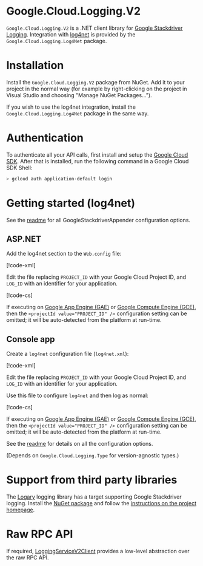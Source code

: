 # Google.Cloud.Logging.V2

`Google.Cloud.Logging.V2` is a .NET client library for [Google Stackdriver
Logging](https://cloud.google.com/logging/). Integration with
[log4net](https://logging.apache.org/log4net/) is provided by
the `Google.Cloud.Logging.Log4Net` package.

# Installation

Install the `Google.Cloud.Logging.V2` package from NuGet. Add it to
your project in the normal way (for example by right-clicking on the
project in Visual Studio and choosing "Manage NuGet Packages...").

If you wish to use the log4net integration, install the
`Google.Cloud.Logging.Log4Net` package in the same way.

# Authentication

To authenticate all your API calls, first install and setup the
[Google Cloud SDK](https://cloud.google.com/sdk/). After that is
installed, run the following command in a Google Cloud SDK Shell:

```sh
> gcloud auth application-default login
```

# Getting started (log4net)

See the [readme](https://github.com/GoogleCloudPlatform/google-cloud-dotnet/blob/master/apis/Google.Cloud.Logging.V2/Google.Cloud.Logging.Log4Net/readme.md) for all GoogleStackdriverAppender configuration options.

## ASP.NET

Add the log4net section to the `Web.config` file:

[!code-xml[](obj/snippets/Google.Cloud.Logging.Log4Net.GoogleStackdriverAppender.txt#log4net_aspnet_template)]

Edit the file replacing `PROJECT_ID` with your Google Cloud Project
ID, and `LOG_ID` with an identifier for your application.

[!code-cs[](obj/snippets/Google.Cloud.Logging.Log4Net.GoogleStackdriverAppender.txt#Overview_AspNet)]

If executing on [Google App Engine (GAE)](https://cloud.google.com/appengine/) or [Google Compute Engine (GCE)](https://cloud.google.com/compute/), then the `<projectId value="PROJECT_ID" />` configuration setting can be omitted; it will be auto-detected from the platform at run-time.

## Console app

Create a `log4net` configuration file (`log4net.xml`):

[!code-xml[](obj/snippets/Google.Cloud.Logging.Log4Net.GoogleStackdriverAppender.txt#log4net_template)]

Edit the file replacing `PROJECT_ID` with your Google Cloud Project
ID, and `LOG_ID` with an identifier for your application.

Use this
file to configure `log4net` and then log as normal:

[!code-cs[](obj/snippets/Google.Cloud.Logging.Log4Net.GoogleStackdriverAppender.txt#Overview)]

If executing on [Google App Engine (GAE)](https://cloud.google.com/appengine/) or [Google Compute Engine (GCE)](https://cloud.google.com/compute/), then the `<projectId value="PROJECT_ID" />` configuration setting can be omitted; it will be auto-detected from the platform at run-time.

See the
[readme](https://github.com/GoogleCloudPlatform/google-cloud-dotnet/blob/master/src/Google.Cloud.Logging.Log4Net/readme.md)
for details on all the configuration options.

(Depends on `Google.Cloud.Logging.Type` for version-agnostic types.)

# Support from third party libraries

The [Logary](github.com/logary/logary) logging library has a target
supporting Google Stackdriver logging. Install the [NuGet
package](https://www.nuget.org/packages/Logary.Targets.Stackdriver)
and follow the [instructions on the project
homepage](https://github.com/logary/logary#stackdriver-target-alpha-level).

# Raw RPC API

If required,
[LoggingServiceV2Client](obj/api/Google.Cloud.Logging.V2.LoggingServiceV2Client.yml)
provides a low-level abstraction over the raw RPC API.
